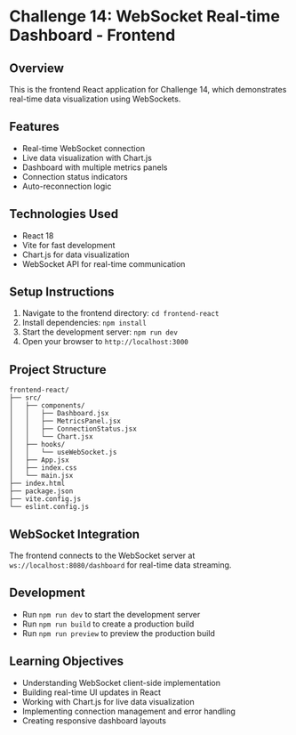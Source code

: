 # Challenge 14: WebSocket Real-time Dashboard - Frontend

## Overview
This is the frontend React application for Challenge 14, which demonstrates real-time data visualization using WebSockets.

## Features
- Real-time WebSocket connection
- Live data visualization with Chart.js
- Dashboard with multiple metrics panels
- Connection status indicators
- Auto-reconnection logic

## Technologies Used
- React 18
- Vite for fast development
- Chart.js for data visualization
- WebSocket API for real-time communication

## Setup Instructions
1. Navigate to the frontend directory: `cd frontend-react`
2. Install dependencies: `npm install`
3. Start the development server: `npm run dev`
4. Open your browser to `http://localhost:3000`

## Project Structure
```
frontend-react/
├── src/
│   ├── components/
│   │   ├── Dashboard.jsx
│   │   ├── MetricsPanel.jsx
│   │   ├── ConnectionStatus.jsx
│   │   └── Chart.jsx
│   ├── hooks/
│   │   └── useWebSocket.js
│   ├── App.jsx
│   ├── index.css
│   └── main.jsx
├── index.html
├── package.json
├── vite.config.js
└── eslint.config.js
```

## WebSocket Integration
The frontend connects to the WebSocket server at `ws://localhost:8080/dashboard` for real-time data streaming.

## Development
- Run `npm run dev` to start the development server
- Run `npm run build` to create a production build
- Run `npm run preview` to preview the production build

## Learning Objectives
- Understanding WebSocket client-side implementation
- Building real-time UI updates in React
- Working with Chart.js for live data visualization
- Implementing connection management and error handling
- Creating responsive dashboard layouts